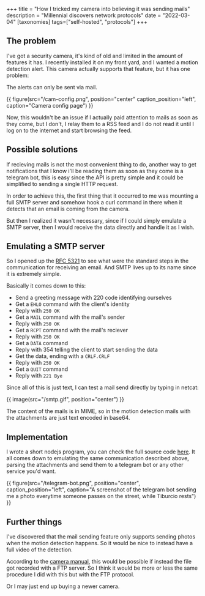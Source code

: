 +++
title = "How I tricked my camera into believing it was sending mails"
description = "Millennial discovers network protocols"
date = "2022-03-04"
[taxonomies]
tags=["self-hosted", "protocols"]
+++

## The problem

I've got a security camera, it's kind of old and limited in the amount of
features it has. I recently installed it on my front yard, and I wanted a
motion detection alert. This camera actually supports that feature, but it
has one problem:

The alerts can only be sent via mail.

{{ figure(src="/cam-config.png", position="center" caption_position="left", caption="Camera config page") }}

Now, this wouldn't be an issue if I actually paid attention to mails as soon
as they come, but I don't, I relay them to a RSS feed and I do not read it
until I log on to the internet and start browsing the feed.

## Possible solutions

If recieving mails is not the most convenient thing to do, another way to get
notifications that I know i'll be reading them as soon as they come is a
telegram bot, this is easy since the API is pretty simple and it could be
simplified to sending a single HTTP request.

In order to achieve this, the first thing that it occurred to me was mounting
a full SMTP server and somehow hook a curl command in there when it detects
that an email is coming from the camera.

But then I realized it wasn't necessary, since if I could simply emulate a
SMTP server, then I would receive the data directly and handle it as I wish.

## Emulating a SMTP server

So I opened up the [RFC 5321](https://datatracker.ietf.org/doc/html/rfc5321)
to see what were the standard steps in the communication for receiving an email.
And SMTP lives up to its name since it is extremely simple.

Basically it comes down to this:

- Send a greeting message with 220 code identifying ourselves
- Get a `EHLO` command with the client's identity
- Reply with `250 OK`
- Get a `MAIL` command with the mail's sender
- Reply with `250 OK`
- Get a `RCPT` command with the mail's reciever
- Reply with `250 OK`
- Get a `DATA` command
- Reply with 354 telling the client to start sending the data
- Get the data, ending with a `CRLF.CRLF`
- Reply with `250 OK`
- Get a `QUIT` command
- Reply with `221 Bye`

Since all of this is just text, I can test a mail send directly
by typing in netcat:

{{ image(src="/smtp.gif", position="center") }}

The content of the mails is in MIME, so in the motion detection mails with the
attachments are just text encoded in base64.

## Implementation

I wrote a short nodejs program, you can check the full source code
[here](https://github.com/ariedro/smtp-faker/blob/master/faker.js). It all comes
down to emulating the same communication described above, parsing the
attachments and send them to a telegram bot or any other service you'd want.

{{ figure(src="/telegram-bot.png", position="center", caption_position="left", caption="A screenshot of the telegram bot sending me a photo everytime someone passes on the street, while Tiburcio rests") }}

## Further things

I've discovered that the mail sending feature only supports sending photos
when the motion detection happens. So it would be nice to instead have a
full video of the detection.

According to the
[camera manual](https://www.foscam.es/descarga/Foscam-IPCamera-CGI-User-Guide-AllPlatforms-2015.11.06.pdf),
this would be possible if instead the file got recorded with a FTP server.
So I think it would be more or less the same procedure I did with this
but with the FTP protocol.

Or I may just end up buying a newer camera.
